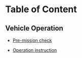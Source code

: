 # Table of Content
## Vehicle Operation
- [Pre-mission check](https://github.com/GSO-soslab/sosl_auv_manual/blob/main/vehicle_operation/1_pre-mission_check.md)

- [Operation instruction](https://github.com/GSO-soslab/sosl_auv_manual/blob/main/vehicle_operation/2_operation.md)



